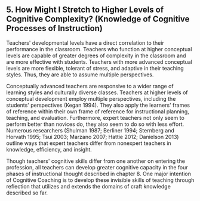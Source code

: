 ## 5. How Might I Stretch to Higher Levels of Cognitive Complexity? (Knowledge of Cognitive Processes of Instruction)

Teachers' developmental levels have a direct correlation to their performance in the classroom. Teachers who function at higher conceptual levels are capable of greater degrees of complexity in the classroom and are more effective with students. Teachers with more advanced conceptual levels are more flexible, tolerant of stress, and adaptive in their teaching styles. Thus, they are able to assume multiple perspectives.

Conceptually advanced teachers are responsive to a wider range of learning styles and culturally diverse classes. Teachers at higher levels of conceptual development employ multiple perspectives, including the students' perspectives (Kegan 1994). They also apply the learners' frames of reference within their own frame of reference for instructional planning, teaching, and evaluation. Furthermore, expert teachers not only seem to perform better than novices do, they also seem to do so with less effort. Numerous researchers (Shulman 1987; Berliner 1994; Sternberg and Horvath 1995; Tsui 2003; Marzano 2007; Hattie 2012; Danielson 2013) outline ways that expert teachers differ from nonexpert teachers in knowledge, efficiency, and insight.

Though teachers' cognitive skills differ from one another on entering the profession, all teachers can develop greater cognitive capacity in the four phases of instructional thought described in chapter 8. One major intention of Cognitive Coaching is to develop these invisible skills of teaching through reflection that utilizes and extends the domains of craft knowledge described so far.